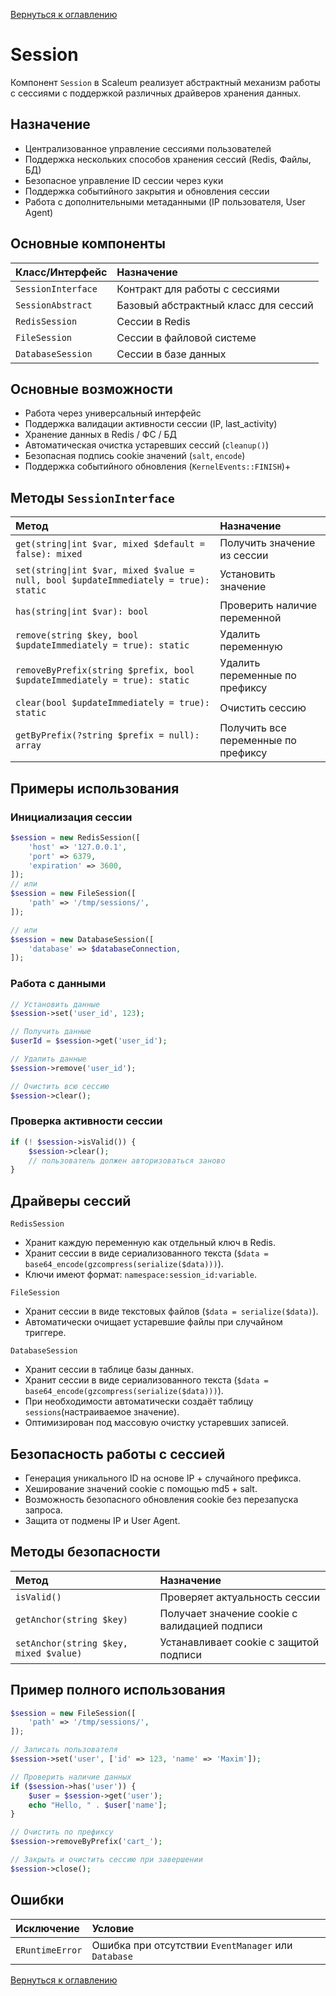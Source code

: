 [Вернуться к оглавлению](../index.md)
# Session

Компонент `Session` в Scaleum реализует абстрактный механизм работы с сессиями с поддержкой различных драйверов хранения данных.

## Назначение

- Централизованное управление сессиями пользователей
- Поддержка нескольких способов хранения сессий (Redis, Файлы, БД)
- Безопасное управление ID сессии через куки
- Поддержка событийного закрытия и обновления сессии
- Работа с дополнительными метаданными (IP пользователя, User Agent)


## Основные компоненты

| Класс/Интерфейс | Назначение |
|:----------------|:-----------|
| `SessionInterface` | Контракт для работы с сессиями |
| `SessionAbstract` | Базовый абстрактный класс для сессий |
| `RedisSession` | Сессии в Redis |
| `FileSession` | Сессии в файловой системе |
| `DatabaseSession` | Сессии в базе данных |

## Основные возможности

- Работа через универсальный интерфейс
- Поддержка валидации активности сессии (IP, last_activity)
- Хранение данных в Redis / ФС / БД
- Автоматическая очистка устаревших сессий (`cleanup()`)
- Безопасная подпись cookie значений (`salt`, `encode`)
- Поддержка событийного обновления (`KernelEvents::FINISH`)+

## Методы `SessionInterface`

| Метод | Назначение |
|:------|:-----------|
| `get(string\|int $var, mixed $default = false): mixed` | Получить значение из сессии |
| `set(string\|int $var, mixed $value = null, bool $updateImmediately = true): static` | Установить значение |
| `has(string\|int $var): bool` | Проверить наличие переменной |
| `remove(string $key, bool $updateImmediately = true): static` | Удалить переменную |
| `removeByPrefix(string $prefix, bool $updateImmediately = true): static` | Удалить переменные по префиксу |
| `clear(bool $updateImmediately = true): static` | Очистить сессию |
| `getByPrefix(?string $prefix = null): array` | Получить все переменные по префиксу |

## Примеры использования

### Инициализация сессии

```php
$session = new RedisSession([
    'host' => '127.0.0.1',
    'port' => 6379,
    'expiration' => 3600,
]);
// или
$session = new FileSession([
    'path' => '/tmp/sessions/',
]);

// или
$session = new DatabaseSession([
    'database' => $databaseConnection,    
]);
```

### Работа с данными
```php
// Установить данные
$session->set('user_id', 123);

// Получить данные
$userId = $session->get('user_id');

// Удалить данные
$session->remove('user_id');

// Очистить всю сессию
$session->clear();
```

### Проверка активности сессии
```php
if (! $session->isValid()) {
    $session->clear();
    // пользователь должен авторизоваться заново
}
```

## Драйверы сессий
`RedisSession`  
- Хранит каждую переменную как отдельный ключ в Redis.
- Хранит сессии в виде сериализованного текста (`$data = base64_encode(gzcompress(serialize($data)))`).
- Ключи имеют формат: `namespace:session_id:variable`.

`FileSession`  
- Хранит сессии в виде текстовых файлов (`$data = serialize($data)`).
- Автоматически очищает устаревшие файлы при случайном триггере.

`DatabaseSession`  
- Хранит сессии в таблице базы данных.
- Хранит сессии в виде сериализованного текста (`$data = base64_encode(gzcompress(serialize($data)))`).
- При необходимости автоматически создаёт таблицу `sessions`(настраиваемое значение).
- Оптимизирован под массовую очистку устаревших записей.


## Безопасность работы с сессией
- Генерация уникального ID на основе IP + случайного префикса.
- Хеширование значений cookie с помощью md5 + salt.
- Возможность безопасного обновления cookie без перезапуска запроса.
- Защита от подмены IP и User Agent.

## Методы безопасности
Метод | Назначение
|:------|:------|
`isValid()` | Проверяет актуальность сессии
`getAnchor(string $key)` | Получает значение cookie с валидацией подписи
`setAnchor(string $key, mixed $value)` | Устанавливает cookie с защитой подписи

## Пример полного использования
```php
$session = new FileSession([
    'path' => '/tmp/sessions/',
]);

// Записать пользователя
$session->set('user', ['id' => 123, 'name' => 'Maxim']);

// Проверить наличие данных
if ($session->has('user')) {
    $user = $session->get('user');
    echo "Hello, " . $user['name'];
}

// Очистить по префиксу
$session->removeByPrefix('cart_');

// Закрыть и очистить сессию при завершении
$session->close();
```

## Ошибки
Исключение | Условие
|:------|:------|
`ERuntimeError` | Ошибка при отсутствии `EventManager` или `Database`


[Вернуться к оглавлению](../index.md)